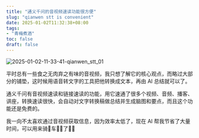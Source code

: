 ```yaml
---
title: "通义千问的音视频速读功能很方便"
slug: "qianwen stt is convenient"
date: 2025-01-02T11:32:38+08:00
tags:
- "青梅煮酒"
toc: false
draft: false
---
```

![2025-01-02-11-33-41-qianwen_stt_01](https://raw.githubusercontent.com/xbot/image-hosting/master/blog/20250102113341000-1cee351ae61b01c15f64081f93ba7a33.avif)

平时总有一些食之无肉弃之有味的音视频，我只想了解它的核心观点，而略过大部分的铺垫，这时候用语音转文字的工具把他转换成文本，再由 AI 总结就可以了。

通义千问有音视频速读和链接速读的功能，用它速通了很多个视频、音频、播客、讲座，转换速读很快，会自动对文字转换稿做总结并生成脑图和要点，而且这个功能还是免费的。

我一向不太喜欢通过音视频获取信息，因为效率太低了，现在 AI 帮我节省了大量时间，可以用来骑🚴车🚴‍♀️了🚴‍♂️
